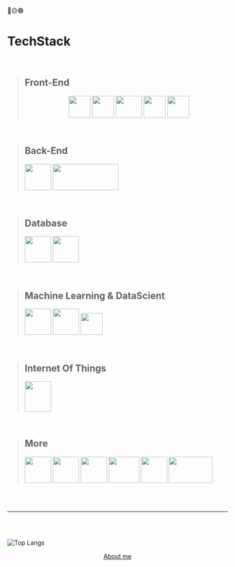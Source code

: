 🔴🟡🟢

<h1 >TechStack</h1>
<br/>

><h2>Front-End</h2>
><div style="margin-left: 100">
><img  src="https://sass-lang.com/assets/img/logos/logo.svg"  width="50" height="50" />
><img src="https://www.solidjs.com/img/logo/without-wordmark/logo.png"  width="50" height="50" />
><img src="https://upload.wikimedia.org/wikipedia/commons/thumb/a/a7/React-icon.svg/2300px-React-icon.svg.png"  width="60" height="50" />
><img src="https://pbs.twimg.com/profile_images/1427375984475578389/jWzgho1b_400x400.png"  width="50" height="50" />
><img src="https://avatars.githubusercontent.com/u/44914786?s=280&v=4" width="50" height="50" />
></div>
 
 <br/>
  
 ><h2>Back-End</h2>
 ><div>
 ><img src="https://actix.rs/img/logo.png" width="60" height="60" />
 ><img src="https://res.cloudinary.com/practicaldev/image/fetch/s--YbV36HLj--/c_imagga_scale,f_auto,fl_progressive,h_420,q_auto,w_1000/https://dev-to-uploads.s3.amazonaws.com/i/hpg6if7btrwilqkidqbe.png"  width="150" height="60" />
 ></div>
  <br/>
  
><h2>Database</h2>
><div>
><img src="https://miro.medium.com/max/512/1*doAg1_fMQKWFoub-6gwUiQ.png"  width="60" height="60" />
><img src="https://supabase.com/_next/image?url=https%3A%2F%2Favatars.githubusercontent.com%2Fu%2F54469796&w=1920&q=75" width="60" height="60"/>
></div>
<br/>

><h2>Machine Learning & DataScient</h2>
><div>
><img src="https://codelabs.developers.google.com/static/codelabs/tensorflowjs-object-detection/img/1aee0ede85885520.png" width="60" height="60"/>
><img src="https://avatars.githubusercontent.com/u/1562726?s=280&v=4" width="60" height="60"/>
><img src="https://avatars.githubusercontent.com/u/10342521?s=280&v=4"  width="50" height="50" />
></div>
<br/>

><h2>Internet Of Things</h2>
><div>
><img src="https://microsoft.github.io/devicescript/img/logo.svg" width="60" height="70"/>
></div>

<br/>

><h2>More</h2>
><div>
><img src="https://avatars.githubusercontent.com/u/18133?s=200&v=4" width="60" height="60"/>
><img src="https://camo.githubusercontent.com/61e102d7c605ff91efedb9d7e47c1c4a07cef59d3e1da202fd74f4772122ca4e/68747470733a2f2f766974656a732e6465762f6c6f676f2e737667" width="60" height="60"/>
><img src="https://upload.wikimedia.org/wikipedia/commons/thumb/9/9a/Visual_Studio_Code_1.35_icon.svg/2048px-Visual_Studio_Code_1.35_icon.svg.png" width="60" height="60"/>
><img src="https://doc.rust-lang.org/cargo/images/Cargo-Logo-Small.png" height="60" width="70"/>
><img src="https://yt3.googleusercontent.com/1oQc-j55vr_tnNhIWvSTxSPeV9cPpZyC3IoTr4zl6oUvEK50z9PjtfvKfyL8qC-sNbcQQmYg=s900-c-k-c0x00ffffff-no-rj" width="60" height="60"/>
><img src="https://repository-images.githubusercontent.com/180328715/fca49300-e7f1-11ea-9f51-cfd949b31560" width="100" height="60"/>
></div>

<br/>
<br/>
<hr/>
<br/>
<br/>

![Top Langs](https://github-readme-stats.vercel.app/api/top-langs/?username=donnie3237&hide=css,scss,html&theme=tokyonight)


<div align="center">
<a align="center" href="https://dose-products2.vercel.app/contact" terget="_blank">About me</a>
</div> 


